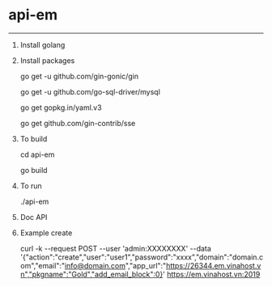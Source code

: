 # api-em

----------------------------------------------
1. Install golang
2. Install packages

	go get -u github.com/gin-gonic/gin

	go get -u github.com/go-sql-driver/mysql

	go get gopkg.in/yaml.v3

	go get github.com/gin-contrib/sse

3. To build

	cd api-em

	go build
  
4. To run

	./api-em
  
5. Doc API

6. Example create

	curl -k --request POST --user 'admin:XXXXXXXX' --data '{"action":"create","user":"user1","password":"xxxx","domain":"domain.com","email":"info@domain.com","app_url":"https://26344.em.vinahost.vn","pkgname":"Gold","add_email_block":0}' https://em.vinahost.vn:2019
